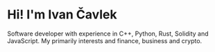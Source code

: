 # Hi! I'm Ivan Čavlek

Software developer with experience in C++, Python, Rust, Solidity and JavaScript.
My primarily interests and finance, business and crypto.

